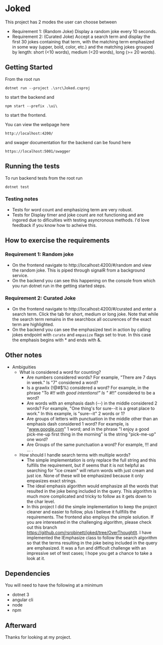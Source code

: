 # Joked

This project has 2 modes the user can choose between
* Requirement 1: (Random Joke) Display a random joke every 10 seconds.
* Requirement 2: (Curated Joke) Accept a search term and display the first 30 jokes containing that term, with the matching term emphasized in some way (upper, bold, color, etc.) and the matching jokes grouped by length: short (<10 words), medium (<20 words), long (>= 20 words).  

## Getting Started

From the root run 
```
dotnet run --project .\src\Joked.csproj
```
to start the backend and 

```
npm start --prefix .\ui\
```
to start the frontend.

You can view the webpage here 
```
http://localhost:4200/
```
and swager documentation for the backend can be found here 
```
https://localhost:5001/swagger
```
## Running the tests

To run backend tests from the root run
```
dotnet test
```

### Testing notes

* Tests for word count and emphasizing term are very robust.  
* Tests for Display timer and joke count are not functioning and are ingored due to dificulties with testing asyncronous methods.  I'd love feedback if you know how to acheive this.

## How to exercise the requirements

### Requirement 1: Random joke

* On the frontend navigate to http://localhost:4200/#/random and view the random joke. This is piped through signalR from a background service. 
* On the backend you can see this happening on the console from which you run dotnet run in the getting started steps. 

### Requirement 2: Curated Joke

* On the frontend navigate to http://localhost:4200/#/curated and enter a search term.  Click the tab for short, medium or long joke. Note that while the search term remains in the searchbox all occurences of the exact term are highlighted. 
* On the backend you can see the emphasized text in action by calling jokes endpoint with `curate` and `empasize` flags set to true.  In this case the emphasis begins with * and ends with &. 

## Other notes

* Ambiguities
  * What is considered a word for counting?
    * Are numbers considered words?  For example, "There are 7 days in week."  Is "7" considered a word?
    * Is a grawlix (!@#$%) considered a word?  For example, in the phrase "To #*!! with good intentions!"  Is " #*!!"  considered to be a word?
    * Are words with an emphasis dash (--)  in the middle considered 2 words? For example, "One thing's for sure--it is a great place to work."  In this example, is "sure--it" 2 words or 1?
    * Are groups of letters with punctuation in the middle other than an emphasis dash considered 1 word?  For example, is "www.google.com" 1 word; and in the phrase "I enjoy a good pick-me-up first thing in the morning" is the string "pick-me-up" one word?      
	* Are Groups of the same punctuation a word? For example,  !!! and ... .
  * How should I handle search terms with multiple words? 
    * The simple implementation is only replace the full string and this fulfills the requirement, but if seems that it is not helpful as searching for "ice cream" will return words with just cream and just ice.  None of these will be emphasized because it only empasizes exact strings. 
    * The ideal emphasis algorithm would emphasize all the words that resulted in the joke being included in the query. This algorithm is much more complicated and tricky to follow as it gets down to the char level. 
    * In this project I did the simple implementation to keep the project cleaner and easier to follow, plus I believe it fullfills the requirements.  The frontend also employs the simple solution.  If you are intereseted in the challenging algorithm, please check out this branch https://github.com/rsrobinett/joked/tree/OverThoughtIt. I have implemented the IEmphasize class to follow the search algorithm so that the terms resulting in the joke being included in the query are emphasized.  It was a fun and difficult challenge with an impressive set of test cases; I hope you get a chance to take a look at it.

## Dependencies

You will need to have the following at a minimum
* dotnet 3
* angular cli
* node
* npm 

## Afterward

Thanks for looking at my project.
